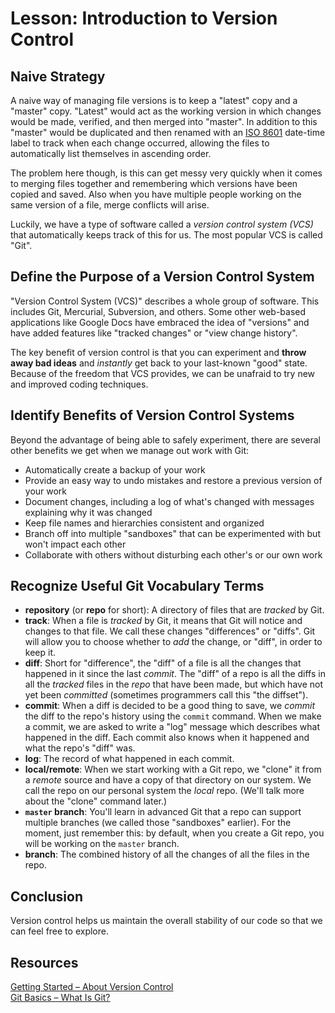 # Lesson: Introduction to Version Control

## Naive Strategy

A naive way of managing file versions is to keep a "latest" copy and a "master" copy. "Latest" would act as the working version in which changes would be made, verified, and then merged into "master". In addition to this "master" would be duplicated and then renamed with an [ISO 8601](https://en.wikipedia.org/wiki/ISO_8601) date-time label to track when each change occurred, allowing the files to automatically list themselves in ascending order.

The problem here though, is this can get messy very quickly when it comes to merging files together and remembering which versions have been copied and saved. Also when you have multiple people working on the same version of a file, merge conflicts will arise.

Luckily, we have a type of software called a _version control system (VCS)_ that automatically keeps track of this for us. The most popular VCS is called "Git".

## Define the Purpose of a Version Control System

"Version Control System (VCS)" describes a whole group of software. This includes Git, Mercurial, Subversion, and others. Some other web-based applications like Google Docs have embraced the idea of "versions" and have added features like "tracked changes" or "view change history".

The key benefit of version control is that you can experiment and **throw away bad ideas** and _instantly_ get back to your last-known "good" state. Because of the freedom that VCS provides, we can be unafraid to try new and improved coding techniques.

## Identify Benefits of Version Control Systems

Beyond the advantage of being able to safely experiment, there are several other benefits we get when we manage out work with Git:

- Automatically create a backup of your work
- Provide an easy way to undo mistakes and restore a previous version of your work
- Document changes, including a log of what's changed with messages explaining why it was changed
- Keep file names and hierarchies consistent and organized
- Branch off into multiple "sandboxes" that can be experimented with but won't impact each other
- Collaborate with others without disturbing each other's or our own work

## Recognize Useful Git Vocabulary Terms

- **repository** (or **repo** for short): A directory of files that are _tracked_ by Git.
- **track**: When a file is _tracked_ by Git, it means that Git will notice and changes to that file. We call these changes "differences" or "diffs". Git will allow you to choose whether to _add_ the change, or "diff", in order to keep it.
- **diff**: Short for "difference", the "diff" of a file is all the changes that happened in it since the last _commit_. The "diff" of a repo is all the diffs in all the _tracked_ files in the _repo_ that have been made, but which have not yet been _committed_ (sometimes programmers call this "the diffset").
- **commit**: When a diff is decided to be a good thing to save, we _commit_ the diff to the repo's history using the `commit` command. When we make a commit, we are asked to write a "log" message which describes what happened in the diff. Each commit also knows when it happened and what the repo's "diff" was.
- **log**: The record of what happened in each commit.
- **local/remote**: When we start working with a Git repo, we "clone" it from a _remote_ source and have a copy of that directory on our system. We call the repo on our personal system the _local_ repo. (We'll talk more about the "clone" command later.)
- **`master` branch**: You'll learn in advanced Git that a repo can support multiple branches (we called those "sandboxes" earlier). For the moment, just remember this: by default, when you create a Git repo, you will be working on the `master` branch.
- **branch**: The combined history of all the changes of all the files in the repo.

## Conclusion

Version control helps us maintain the overall stability of our code so that we can feel free to explore.

## Resources

[Getting Started – About Version Control](http://git-scm.com/book/en/Getting-Started-About-Version-Control)<br>
[Git Basics – What Is Git?](http://git-scm.com/video/what-is-git)
